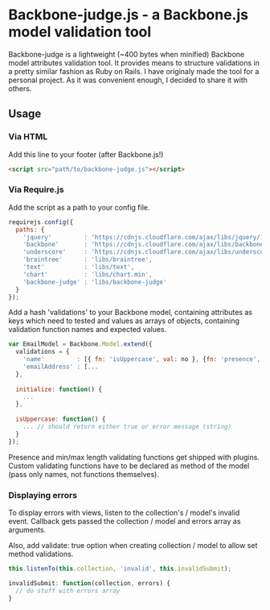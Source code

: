 # Backbone-judge.js - a Backbone.js model validation tool
Backbone-judge is a lightweight (~400 bytes when minified) Backbone model attributes validation tool. It provides means to structure validations in a pretty similar fashion as Ruby on Rails. I have originaly made the tool for a personal project. As it was convenient enough, I decided to share it with others.

## Usage
### Via HTML
Add this line to your footer (after Backbone.js!)
```html
<script src="path/to/backbone-judge.js"></script>
```
### Via Require.js
Add the script as a path to your config file.
```javascript
requirejs.config({
  paths: {
    'jquery'         : 'https://cdnjs.cloudflare.com/ajax/libs/jquery/1.12.0/jquery.min',
    'backbone'       : 'https://cdnjs.cloudflare.com/ajax/libs/backbone.js/1.2.3/backbone-min',
    'underscore'     : 'https://cdnjs.cloudflare.com/ajax/libs/underscore.js/1.8.3/underscore-min',
    'braintree'      : 'libs/braintree',
    'text'           : 'libs/text',
    'chart'          : 'libs/chart.min',
    'backbone-judge' : 'libs/backbone-judge'
  }
});
```

Add a hash 'validations' to your Backbone model, containing attributes as keys which need to tested and values as arrays of objects, containing validation function names and expected values.

```javascript
var EmailModel = Backbone.Model.extend({
  validations = {
    'name'         : [{ fn: 'isUppercase', val: no }, {fn: 'presence', val: true}],
    'emailAddress' : [...
  },
  
  initialize: function() {
    ...
  },
  
  isUppercase: function() {
    ... // should return either true or error message (string)
  }
});
```

Presence and min/max length validating functions get shipped with plugins. Custom validating functions have to be declared as method of the model (pass only names, not functions themselves).

### Displaying errors
To display errors with views, listen to the collection's / model's invalid event. Callback gets passed the collection / model and errors array as arguments.

Also, add validate: true option when creating collection / model to allow set method validations.

```javascript
this.listenTo(this.collection, 'invalid', this.invalidSubmit);

invalidSubmit: function(collection, errors) {
  // do stuff with errors array
}
```

